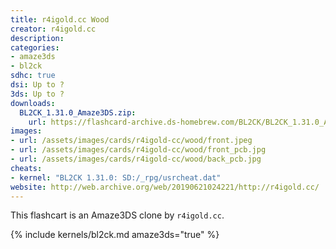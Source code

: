 ```yaml
---
title: r4igold.cc Wood
creator: r4igold.cc
description:
categories:
- amaze3ds
- bl2ck
sdhc: true
dsi: Up to ?
3ds: Up to ?
downloads:
  BL2CK_1.31.0_Amaze3DS.zip:
    url: https://flashcard-archive.ds-homebrew.com/BL2CK/BL2CK_1.31.0_Amaze3DS.zip
images:
- url: /assets/images/cards/r4igold-cc/wood/front.jpeg
- url: /assets/images/cards/r4igold-cc/wood/front_pcb.jpg
- url: /assets/images/cards/r4igold-cc/wood/back_pcb.jpg
cheats:
- kernel: "BL2CK 1.31.0: SD:/_rpg/usrcheat.dat"
website: http://web.archive.org/web/20190621024221/http://r4igold.cc/
---
```

This flashcart is an Amaze3DS clone by `r4igold.cc`. 

{% include kernels/bl2ck.md amaze3ds="true" %}